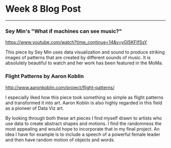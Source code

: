 # Week 8 Blog Post 
------

### Sey Min's "What if machines can see music?"

https://www.youtube.com/watch?time_continue=14&v=yGl5KFIfSsY

This piece by Sey Min uses data visualization and sound to produce striking images of patterns that are created by different sounds of music. It is absolutely beautiful to watch and her work has been featured in the MoMa. 

### Flight Patterns by Aaron Koblin
http://www.aaronkoblin.com/project/flight-patterns/

I especially liked how this piece took something so simple as flight patterns and transformed it into art. Aaron Koblin is also highly regarded in this field as a pioneer of Data Viz art. 

By looking through both these art pieces I find myself drawn to artists who use data to create abstract shapes and motions. I find the randomness the most appealing and would hope to incorporate that in my final project. An idea I have for example is to include a speech of a powerful female leader and then have random motion of objects and words. 


